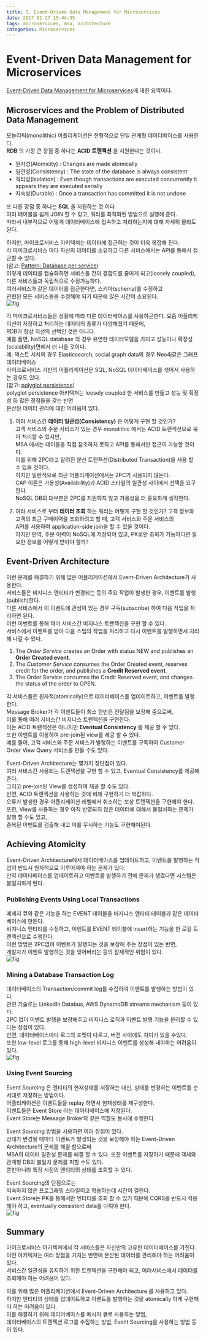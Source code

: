 ```yaml
---
title: 5. Event-Driven Data Management for Microservices
date: 2017-01-27 15:44:35
tags: microservices, msa, architecture
categories: Microservices
---
```

# Event-Driven Data Management for Microservices
[Event-Driven Data Management for Microservices](https://www.nginx.com/blog/event-driven-data-management-microservices/)에 대한 요약이다.

## Microservices and the Problem of Distributed Data Management
모놀리틱(monolithic) 어플리케이션은 전형적으로 단일 관계형 데이터베이스를 사용한다.  
**RDB** 의 가장 큰 장점 중 하나는 **ACID 트랜젝션** 을 지원한다는 것이다.  
* 원자성(Atomicity) : Changes are made atomically  
* 일관성(Consistency) : The state of the database is always consistent
* 격리성(Isolation) : Even though transactions are executed concurrently it appears they are executed serially
* 지속성(Durable) :  Once a transaction has committed it is not undone

또 다른 장점 중 하나는 **SQL** 을 지원하는 것 이다.  
여러 테이블을 쉽게 JOIN 할 수 있고, 쿼리를 최적화된 방법으로 실행해 준다.  
따라서 내부적으로 어떻게 데이터베이스에 접속하고 처리하는지에 대해 자세히 몰라도 된다.  

하지만, 마이크로서비스 아키텍쳐는 데이타에 접근하는 것이 더욱 복잡해 진다.  
각 마이크로서비스 마다 자신의 데이터를 소유하고 다른 서비스에서는 API를 통해서 접근할 수 있다.  
(참고: [Pattern: Database per service](http://microservices.io/patterns/data/database-per-service.html))  
이렇게 데이타를 캡슐화하면 서비스들 간의 결합도를 줄이게 되고(loosely coupled), 다른 서비스들과 독립적으로 수정가능하다.  
여러서비스가 같은 데이터를 접근한다면, 스키마(schema)를 수정하고  
관련된 모든 서비스들을 수정해야 되기 때문에 많은 시간이 소요된다.  
![fig](https://cdn.wp.nginx.com/wp-content/uploads/2015/12/Richardson-microservices-part5-separate-tables-e1449727641793.png "")  

각 마이크로서비스들은 상황에 따라 다른 데이터베이스를 사용하곤한다.   요즘 어플리케이션이 저장하고 처리하는 데이터의 종류가 다양해졌기 때문에,  
RDB가 항상 최선의 선택인 것은 아니다.  
예를 들면, NoSQL database 의 경우 유연한 데이터모델을 가지고 성능이나 확장성(scalability)면에서 더 나을 것이다.  
예: 텍스트 서치의 경우 Elasticsearch, social graph data의 경우 Neo4j같은 그래프 데이터베이스  
마이크로서비스 기반의 어플리케이션은 SQL, NoSQL 데이터베이스를 섞어서 사용하는 경우도 있다.  
(참고: [polyglot persistence](http://martinfowler.com/bliki/PolyglotPersistence.html))  
polyglot persistence 아키텍쳐는 loosely coupled 한 서비스를 만들고 성능 및 확장성 등 많은 장점들을 갖는 반면  
분산된 데이터 관리에 대한 어려움이 있다.    

1. 여러 서비스간 **데이터 일관성(Consistency)** 은 어떻게 구현 할 것인가?  
고객 서비스와 주문 서비스가 있는 경우 monolithic 에서는 ACID 트랜젝션으로 묶어 처리할 수 있지만,  
MSA 에서는 테이블을 직접 참조하지 못하고 API를 통해서만 접근이 가능할 것이다.  
이를 위해 2PC라고 알려진 분산 트랜젝션(Distributed Transaction)을 사용 할 수 있을 것이다.  
하지만 일반적으로 최근 어플리케이션에서는 2PC가 사용되지 않는다.  
CAP 이론은 가용성(Availability)과 ACID 스타일의 일관성 사이에서 선택을 요구한다.  
NoSQL DB의 대부분은 2PC를 지원하지 않고 가용성을 더 중요하게 생각한다.  

2. 여러 서비스로 부터 **데이터 조회** 하는 쿼리는 어떻게 구현 할 것인가?
고객 정보와 고객의 최근 구매이력을 조회하려고 할 때, 고객 서비스와 주문 서비스의  
API를 사용하여 application-side join을 할 수 있을 것이다.  
하지만 만약, 주문 이력이 NoSQL에 저장되어 있고, PK로만 조회가 가능하다면 필요한 정보를 어떻게 받아야 할까?  

## Event-Driven Architecture
이런 문제를 해결하기 위해 많은 어플리케이션에서 Event-Driven Architecture가 사용한다.  
서비스들은 비지니스 엔티티가 변경되는 등의 주요 작업이 발생한 경우, 이벤트를 발행(publish)한다.  
다른 서비스에서 이 이벤트에 관심이 있는 경우 구독(subscribe) 하여 다음 작업을 처리하면 된다.  
이런 이벤트를 통해 여러 서비스간 비지니스 트랜젝션을 구현 할 수 있다.  
서비스에서 이벤트를 받아 다음 스텝의 작업을 처리하고 다시 이벤트를 발행하면서 처리해 나갈 수 있다.  
1. The *Order Service* creates an Order with status NEW and publishes an **Order Created event**.
2. The *Customer Service* consumes the Order Created event, reserves credit for the order, and publishes a **Credit Reserved event**.
3. The Order Service consumes the Credit Reserved event, and changes the status of the order to OPEN.

각 서비스들은 원자적(atomically)으로 데이터베이스를 업데이트하고, 이벤트를 발행한다.  
Message Broker가 각 이벤트들이 최소 한번은 전달됨을 보장해 줌으로써,  
이를 통해 여러 서비스간 비지니스 트랜젝션을 구현한다.  
이는 ACID 트랜젝션은 아니지만 **Eventual Consistency** 를 제공 할 수 있다.  
또한 이벤트를 이용하여 pre-join된 view를 제공 할 수 있다.  
예를 들어, 고객 서비스와 주문 서비스가 발행하는 이벤트를 구독하여 Customer Order View Query 서비스를 만들 수도 있다.  

Event-Driven Architecture는 몇가지 장단점이 있다.  
여러 서비스간 사용되는 트랜젝션을 구현 할 수 있고, Eventual Consistency를 제공해 준다.  
그리고 pre-join된 View를 생성하여 제공 할 수도 있다.  
반면, ACID 트랜젝션을 사용하는 것에 비해 구현하기 더 복잡하다.  
오류가 발생한 경우 어플리케이션 레벨에서 취소하는 보상 트랜젝션을 구현해야 한다.  
또한, View를 사용하는 경우 아직 반영되지 않은 데이터에 대해서 불일치하는 문제가 발행 할 수도 있고,  
중복된 이벤트를 검출해 내고 이를 무시하는 기능도 구현해야된다.  

## Achieving Atomicity
Event-Driven Architecture에서 데이터베이스를 업데이트하고, 이벤트를 발행하는 작업이 반드시 원자적으로 이루어져야 하는 문제가 있다.  
만약 데이터베이스를 업데이트하고 이벤트를 발행하기 전에 문제가 생겼다면 시스템은 불일치하게 된다.  

### Publishing Events Using Local Transactions
메세지 큐와 같은 기능을 하는 EVENT 테이블을 비지니스 엔티티 테이블과 같은 데이터베이스에 만든다.  
비지니스 엔티티를 수정하고, 이벤트를 EVENT 테이블에 insert하는 기능을 한 로컬 트랜젝션으로 수행한다.  
이런 방법은 2PC없이 이벤트가 발행되는 것을 보장해 주는 장점이 있는 반면,  
개발자가 이벤트 발행하는 것을 잊어버리는 등의 잠재적인 위험이 있다.  
![fig](https://cdn.wp.nginx.com/wp-content/uploads/2015/12/Richardson-microservices-part5-local-transaction-e1449727484579.png "")  

### Mining a Database Transaction Log
데이터베이스의 Transaction/commit log를 수집하여 이벤트를 발행하는 방법이 있다.  
관련 기술로는 LinkedIn Databus, AWS DynamoDB streams mechanism 등이 있다.  
2PC 없이 이벤트 발행을 보장해주고 비지니스 로직과 이벤트 발행 기능을 분리할 수 있다는 장점이 있다.  
반면, 데이터베이스마다 로그의 포멧이 다르고, 버전 사이에도 차이가 있을 수있다.  
또한 low-level 로그를 통해 high-level 비지니스 이벤트를 생성해 내야하는 어려움이 있다.  
![fig](https://cdn.wp.nginx.com/wp-content/uploads/2015/12/Richardson-microservices-part5-transaction-log-e1449727434678.png "")  

### Using Event Sourcing
Event Sourcing 은 엔티티의 현재상태를 저장하는 대신, 상태를 변경하는 이벤트를 순서대로 저장하는 방법이다.  
어플리케이션은 이벤트들을 replay 하면서 현재상태를 재구성한다.  
이벤트들은 Event Store 라는 데이터베이스에 저장된다.  
Event Store는 Message Broker와 같은 역할도 동시에 수행한다.  

Event Sourcing 방법을 사용하면 여러 장점이 있다.  
상태가 변경될 때마다 이벤트가 발생되는 것을 보장해야 하는 Event-Driven Architecture의 문제를 해결 함으로써  
MSA의 데이터 일관성 문제를 해결 할 수 있다.
또한 이벤트를 저장하기 때문에 객체와 관계형 DB의 불일치 문제를 피할 수도 있다.  
뿐만아니라 특정 시점의 엔티티의 상태를 조회할 수 있다.  

Event Sourcing의 단점으로는  
익숙하지 않은 프로그래밍 스타일이고 학습하는데 시간이 걸린다.  
Event Store는 PK를 통해서만 엔티티를 조회 할 수 있기 때문에 CQRS를 반드시 적용해야 하고, eventually consistent data를 다뤄야 한다.  
![fig](https://cdn.wp.nginx.com/wp-content/uploads/2015/12/Richardson-microservices-part5-event-sourcing-e1449711558668.png "")  

## Summary
마이크로서비스 아키텍쳐에서 각 서비스틀은 자신만의 고유한 데이터베이스를 가진다.  
이런 아키텍쳐는 여러 장점을 가지는 반면에 분산된 데이터를 관리해야 하는 어려움이 있다.  
서비스간 일관성을 유지하기 위한 트랜젝션을 구현해야 되고, 여러서비스에서 데이터를 조회해야 하는 어려움이 있다.  

이를 위해 많은 어플리케이션에서 Event-Driven Architecture 를 사용하고 있다.  
하지만 엔티티의 상태를 업데이트하고 이벤트를 발행하는 것을 atomically 하게 구현해야 하는 어려움이 있다.  
이를 해결하기 위해 데이터베이스를 메시지 큐로 사용하는 방법,  
데이터베이스의 트랜젝션 로그를 수집하는 방법, Event Sourcing을 사용하는 방법 등이 있다.  
